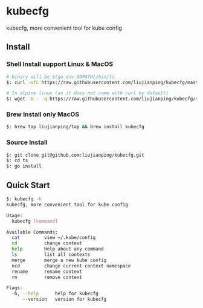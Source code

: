 kubecfg
===
kubecfg, more convenient tool for kube config

## Install

### Shell Install support Linux & MacOS

````bash
# binary will be $(go env GOPATH)/bin/ts
$: curl -sfL https://raw.githubusercontent.com/liujianping/kubecfg/master/install.sh | sh -s -- -b $(go env GOPATH)/bin

# In alpine linux (as it does not come with curl by default)
$: wget -O - -q https://raw.githubusercontent.com/liujianping/kubecfg/master/install.sh | sh -s 

```` 

### Brew Install only MacOS
````bash
$: brew tap liujianping/tap && brew install kubecfg
````

### Source Install
````bash
$: git clone git@github.com:liujianping/kubecfg.git
$: cd ts
$: go install 
````

## Quick Start

````bash
$: kubecfg -h
kubecfg, more convenient tool for kube config

Usage:
  kubecfg [command]

Available Commands:
  cat         view ~/.kube/config
  cd          change context
  help        Help about any command
  ls          list all contexts
  merge       merge a new kube config
  ncd         change current context namespace
  rename      rename context
  rm          remove context

Flags:
  -h, --help      help for kubecfg
      --version   version for kubecfg
````
